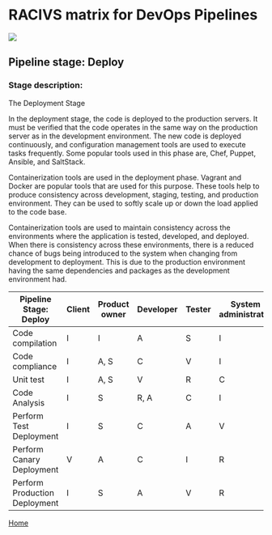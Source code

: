 # __RACIVS matrix for DevOps Pipelines__   

<img src="https://user-images.githubusercontent.com/10748736/112030685-6c81be80-8b32-11eb-94b8-c2c01b8f4581.png">

## __Pipeline stage:__  Deploy  
### __Stage description:__  
The Deployment Stage

In the deployment stage, the code is deployed to the production servers. It must be verified that the code operates in the same way on the production server as in the development environment.
The new code is deployed continuously, and configuration management tools are used to execute tasks frequently.
Some popular tools used in this phase are, Chef, Puppet, Ansible, and SaltStack.

Containerization tools are used in the deployment phase. Vagrant and Docker are popular tools that are used for this purpose.
These tools help to produce consistency across development, staging, testing, and production environment. They can be used to softly scale up or down the load applied to the code base.

Containerization tools are used to maintain consistency across the environments where the application is tested, developed, and deployed.
When there is consistency across these environments, there is a reduced chance of bugs being introduced to the system when changing from development to deployment. This is due to the production environment having the same dependencies and packages as the development environment had.



| Pipeline Stage:<br>Deploy  | Client  | Product owner | Developer  | Tester  | System administrator |Security Team
|----------------------------- |-------- |-------- |-------- |--------  |--------  |---------
| Code compilation             |     I   |     I    |   A      |    S     |    I      |    I      |
| Code compliance             |      I   |     A, S    |   C      |    V     |    I      |    R      |
| Unit test                    |     I    |     A, S    |    V     |    R      |    C      |    I      |
| Code Analysis                |     I    |     S    |    R, A     |    C      |    I      |    I      |
| Perform Test Deployment      |    I     |     S    |     C    |     A     |     V     |     R     |             
| Perform Canary Deployment    |    V     |    A     |   C      |    I     |   R       |     C     |
| Perform Production Deployment |    I     |    S     |   A      |    V      |    R     |      V    |  
  
[Home](../index.md)


